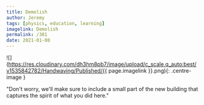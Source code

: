 ```yaml
---
title: Demolish
author: Jeremy
tags: [physics, education, learning]
imagelink: Demolish
permalink: /381
date: 2021-01-08
---
```


![](https://res.cloudinary.com/dh3hm8pb7/image/upload/c_scale,q_auto:best/v1535842782/Handwaving/Published/{{ page.imagelink }}.png){: .centre-image }

"Don't worry, we'll make sure to include a small part of the new building that captures the spirit of what you did here."
